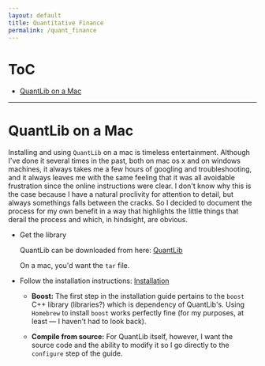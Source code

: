 ```yaml
---
layout: default
title: Quantitative Finance
permalink: /quant_finance
---
```


# ToC
- [QuantLib on a Mac](#quantlib-on-a-mac)

<hr>

# QuantLib on a Mac
Installing and using `QuantLib` on a mac is timeless entertainment. Although I've done it several times in the past, both on mac os x and on windows machines, it always takes me a few hours of googling and troubleshooting, and it always leaves me with the same feeling that it was all avoidable frustration since the online instructions were clear. I don't know why this is the case because I have a natural proclivity for attention to detail, but always somethings falls between the cracks. So I decided to document the process for my own benefit in a way that highlights the little things that derail the process and which, in hindsight, are obvious.

- Get the library

  QuantLib can be downloaded from here: [QuantLib](https://github.com/lballabio/QuantLib/releases)

  On a mac, you'd want the `tar` file.

- Follow the installation instructions: [Installation](https://www.quantlib.org/install/macosx.shtml)

  - **Boost:** The first step in the installation guide pertains to the `boost` C++ library (libraries?) which is dependency of QuantLib's. Using `Homebrew` to install `boost` works perfectly fine (for my purposes, at least &mdash; I haven't had to look back).

  - **Compile from source:** For QuantLib itself, however, I want the source code and the ability to modify it so I go directly to the `configure` step of the guide.

  
